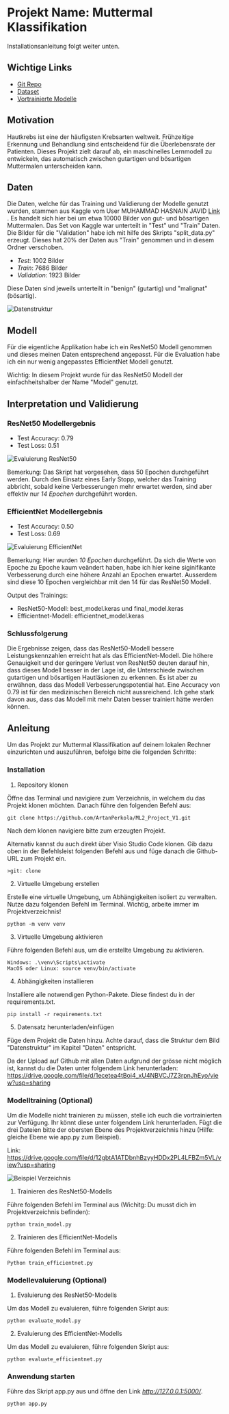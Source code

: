 # Projekt Name: Muttermal Klassifikation

Installationsanleitung folgt weiter unten.

## Wichtige Links

- [Git Repo](https://github.com/ArtanPerkola/ML2_Project_V1)
- [Dataset](https://drive.google.com/file/d/1ecetea4tBoi4_xU4NBVCJ7Z3rpnJhEyo/view?usp=sharing)
- [Vortrainierte Modelle](https://drive.google.com/file/d/12gbtA1ATDbnhBzyyHDDx2PL4LFBZm5VL/view?usp=sharing)

## Motivation

Hautkrebs ist eine der häufigsten Krebsarten weltweit. Frühzeitige Erkennung und Behandlung sind entscheidend für die Überlebensrate der Patienten. Dieses Projekt zielt darauf ab, ein maschinelles Lernmodell zu entwickeln, das automatisch zwischen gutartigen und bösartigen Muttermalen unterscheiden kann.

## Daten

Die Daten, welche für das Training und Validierung der Modelle genutzt wurden, stammen aus Kaggle vom User MUHAMMAD HASNAIN JAVID [Link](https://www.kaggle.com/datasets/hasnainjaved/melanoma-skin-cancer-dataset-of-10000-images) . Es handelt sich hier bei um etwa 10000 Bilder von gut- und bösartigen Muttermalen. Das Set von Kaggle war unterteilt in "Test" und "Train" Daten. Die Bilder für die "Validation" habe ich mit hilfe des Skripts "split_data.py" erzeugt. Dieses hat 20% der Daten aus "Train" genommen und in diesem Ordner verschoben.

- *Test*: 1002 Bilder
- *Train*: 7686 Bilder
- *Validation*: 1923 Bilder

Diese Daten sind jeweils unterteilt in "benign" (gutartig) und "malignat" (bösartig).

![Datenstruktur](images/Datenstruktur.png)

## Modell

Für die eigentliche Applikation habe ich ein ResNet50 Modell genommen und dieses meinen Daten entsprechend angepasst. Für die Evaluation habe ich ein nur wenig angepasstes EfficientNet Modell genutzt.

Wichtig: In diesem Projekt wurde für das ResNet50 Modell der einfachheitshalber der Name "Model" genutzt.

## Interpretation und Validierung

### ResNet50 Modellergebnis

- Test Accuracy: 0.79
- Test Loss: 0.51

![Evaluierung ResNet50](images/Evaluierung_ResNet50Modell.png)

Bemerkung: Das Skript hat vorgesehen, dass 50 Epochen durchgeführt werden. Durch den Einsatz eines Early Stopp, welcher das Training abbricht, sobald keine Verbesserungen mehr erwartet werden, sind aber effektiv nur *14 Epochen* durchgeführt worden.

### EfficientNet Modellergebnis

- Test Accuracy: 0.50
- Test Loss: 0.69

![Evaluierung EfficientNet](images/Evaluierung_EfficientnetModell.png)

Bemerkung: Hier wurden *10 Epochen* durchgeführt. Da sich die Werte von Epoche zu Epoche kaum veändert haben, habe ich hier keine siginifikante Verbesserung durch eine höhere Anzahl an Epochen erwartet. Ausserdem sind diese 10 Epochen vergleichbar mit den 14 für das ResNet50 Modell.

Output des Trainings:
- ResNet50-Modell: best_model.keras und final_model.keras
- Efficientnet-Modell: efficientnet_model.keras

### Schlussfolgerung

Die Ergebnisse zeigen, dass das ResNet50-Modell bessere Leistungskennzahlen erreicht hat als das EfficientNet-Modell. Die höhere Genauigkeit und der geringere Verlust von ResNet50 deuten darauf hin, dass dieses Modell besser in der Lage ist, die Unterschiede zwischen gutartigen und bösartigen Hautläsionen zu erkennen.
Es ist aber zu erwähnen, dass das Modell Verbesserungspotential hat. Eine Accuracy von 0.79 ist für den medizinischen Bereich nicht aussreichend. Ich gehe stark davon aus, dass das Modell mit mehr Daten besser trainiert hätte werden können.

## Anleitung

Um das Projekt zur Muttermal Klassifikation auf deinem lokalen Rechner einzurichten und auszuführen, befolge bitte die folgenden Schritte:

### Installation

1. Repository klonen

Öffne das Terminal und navigiere zum Verzeichnis, in welchem du das Projekt klonen möchten. Danach führe den folgenden Befehl aus:
    
    git clone https://github.com/ArtanPerkola/ML2_Project_V1.git

Nach dem klonen navigiere bitte zum erzeugten Projekt.

Alternativ kannst du auch direkt über Visio Studio Code klonen. Gib dazu oben in der Befehlsleist folgenden Befehl aus und füge danach die Github-URL zum Projekt ein.

    >git: clone

2. Virtuelle Umgebung erstellen

Erstelle eine virtuelle Umgebung, um Abhängigkeiten isoliert zu verwalten. Nutze dazu folgenden Befehl im Terminal. Wichtig, arbeite immer im Projektverzeichnis!

    python -m venv venv

3. Virtuelle Umgebung aktivieren

Führe folgenden Befehl aus, um die erstellte Umgebung zu aktivieren.

    Windows: .\venv\Scripts\activate
    MacOS oder Linux: source venv/bin/activate

4. Abhängigkeiten installieren

Installiere alle notwendigen Python-Pakete. Diese findest du in der requirements.txt.

    pip install -r requirements.txt

5. Datensatz herunterladen/einfügen

Füge dem Projekt die Daten hinzu. Achte darauf, dass die Struktur dem Bild "Datenstruktur" im Kapitel "Daten" entspricht.

Da der Upload auf Github mit allen Daten aufgrund der grösse nicht möglich ist, kannst du die Daten unter folgendem Link herunterladen: https://drive.google.com/file/d/1ecetea4tBoi4_xU4NBVCJ7Z3rpnJhEyo/view?usp=sharing 

### Modelltraining (Optional)

Um die Modelle nicht trainieren zu müssen, stelle ich euch die vortrainierten zur Verfügung. Ihr könnt diese unter folgendem Link herunterladen. Fügt die drei Dateien bitte der obersten Ebene des Projektverzeichnis hinzu (Hilfe: gleiche Ebene wie app.py zum Beispiel).

Link: https://drive.google.com/file/d/12gbtA1ATDbnhBzyyHDDx2PL4LFBZm5VL/view?usp=sharing 

![Beispiel Verzeichnis](images/Ordnerstruktur_Keras.png)

1. Trainieren des ResNet50-Modells

Führe folgenden Befehl im Terminal aus (Wichitg: Du musst dich im Projektverzeichnis befinden):

    python train_model.py

2. Trainieren des EfficientNet-Modells

Führe folgenden Befehl im Terminal aus:

    Python train_efficientnet.py

### Modellevaluierung (Optional)

1. Evaluierung des ResNet50-Modells

Um das Modell zu evaluieren, führe folgenden Skript aus:

    python evaluate_model.py

2. Evaluierung des EfficientNet-Modells

Um das Modell zu evaluieren, führe folgenden Skript aus:

    python evaluate_efficientnet.py

### Anwendung starten

Führe das Skript app.py aus und öffne den Link *http://127.0.0.1:5000/*.

    python app.py
